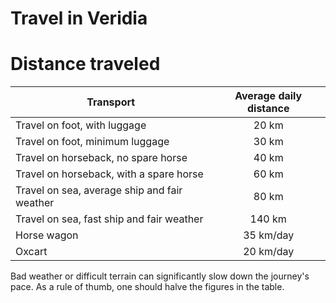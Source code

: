 # <a name="main"></a>Travel in Veridia

# <a name="S-items"></a>Distance traveled

Transport | Average daily distance
--------- |:---------------------:
Travel on foot, with luggage | 20 km
Travel on foot, minimum luggage | 30 km
Travel on horseback, no spare horse | 40 km
Travel on horseback, with a spare horse | 60 km
Travel on sea, average ship and fair weather | 80 km
Travel on sea, fast ship and fair weather | 140 km
Horse wagon | 35 km/day
Oxcart | 20 km/day

Bad weather or difficult terrain can significantly slow down the journey's pace. As a rule of thumb, one should halve the figures in the table.
